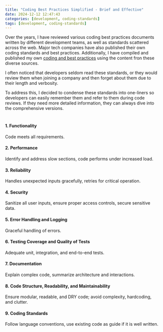 ```yaml
---
title: "Coding Best Practices Simplified - Brief and Effective"
date: 2024-12-12 12:47:43
categories: [development, coding-standards]
tags: [development, coding-standards]
---
```


<p>
Over the years, I have reviewed various coding best practices documents written by different development teams, as well as standards scattered across the web. Major tech companies have also published their own coding standards and best practices. Additionally, I have compiled and published my own <a href="https://aamersadiq.github.io/2024/Coding-Standards-Uncovered-A-Detailed-Exploration-of-Best-Practices/" target="_blank">coding and best practices</a> using the content fron these diverse sources.
</p>

<p>
I often noticed that developers seldom read these standards, or they would review them when joining a company and then forget about them due to their length and verbosity.
</p>

<p>
To address this, I decided to condense these standards into one-liners so developers can easily remember them and refer to them during code reviews. If they need more detailed information, they can always dive into the comprehensive versions.
</p>

<p style="margin-top:40px;">
<h4>1. Functionality </h4>
<span>Code meets all requirements.</span>

<h4>2. Performance </h4>
<span>Identify and address slow sections, code performs under increased load.</span>

<h4>3. Reliability </h4>
<span>Handles unexpected inputs gracefully, retries for critical operation.</span>

<h4>4. Security </h4>
<span>Sanitize all user inputs, ensure proper access controls, secure sensitive data.</span>

<h4>5. Error Handling and Logging </h4>
<span>Graceful handling of errors.</span>

<h4>6. Testing Coverage and Quality of Tests </h4>
<span>Adequate unit, integration, and end-to-end tests.</span>

<h4>7. Documentation </h4>
<span>Explain complex code, summarize architecture and interactions.</span>

<h4>8. Code Structure, Readability, and Maintainability </h4>
<span>Ensure modular, readable, and DRY code; avoid complexity, hardcoding, and clutter.</span>

<h4>9. Coding Standards </h4>
<span>Follow language conventions, use existing code as guide if it is well written.</span>

</p>
